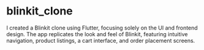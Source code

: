 # blinkit_clone
I created a Blinkit clone using Flutter, focusing solely on the UI and frontend design. The app replicates the look and feel of Blinkit, featuring intuitive navigation, product listings, a cart interface, and order placement screens.
